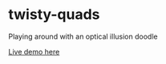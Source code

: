 # twisty-quads
Playing around with an optical illusion doodle

[Live demo here](http://timhutton.github.io/twisty-quads/)
